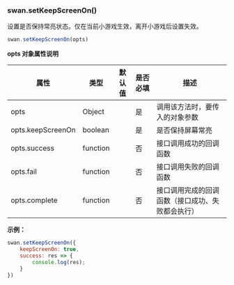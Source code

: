 ### swan.setKeepScreenOn()

设置是否保持常亮状态。仅在当前小游戏生效，离开小游戏后设置失效。

```js
swan.setKeepScreenOn(opts)
```

**opts 对象属性说明**

|属性|类型|默认值|是否必填|描述|
|-|-|-|-|-|
|opts|Object| |是|调用该方法时，要传入的对象参数|
|opts.keepScreenOn|boolean| |是|是否保持屏幕常亮|
|opts.success|function| |否|接口调用成功的回调函数|
|opts.fail|function| |否|接口调用失败的回调函数|
|opts.complete|function| |否|接口调用完成的回调函数（接口成功、失败都会执行）|

**示例：**

```js
swan.setKeepScreenOn({
    keepScreenOn: true,
    success: res => {
        console.log(res);
    }
})
```